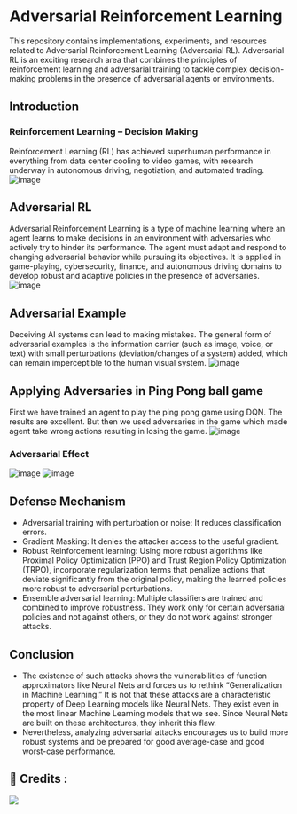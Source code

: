 # Adversarial Reinforcement Learning
This repository contains implementations, experiments, and resources related to Adversarial Reinforcement Learning (Adversarial RL). Adversarial RL is an exciting research area that combines the principles of reinforcement learning and adversarial training to tackle complex decision-making problems in the presence of adversarial agents or environments.

## Introduction
### Reinforcement Learning – Decision Making
Reinforcement Learning (RL) has achieved superhuman performance in everything from data center cooling to video games, with research underway in autonomous driving, negotiation, and automated trading.
![image](https://github.com/yash2001-positivecoder/Adversarial_Reinforcement_Learning/assets/99791529/f400e394-6765-42f8-b278-46fa82eeaaea)

## Adversarial RL
Adversarial Reinforcement Learning is a type of machine learning where an agent learns to make decisions in an environment with adversaries who actively try to hinder its performance. The agent must adapt and respond to changing adversarial behavior while pursuing its objectives.
It is applied in game-playing, cybersecurity, finance, and autonomous driving domains to develop robust and adaptive policies in the presence of adversaries.
![image](https://github.com/yash2001-positivecoder/Adversarial_Reinforcement_Learning/assets/99791529/655a861e-d5e7-4797-9423-650aea3be793)

## Adversarial Example
Deceiving AI systems can lead to making mistakes. The general form of adversarial examples is the information carrier (such as image, voice, or text) with small perturbations (deviation/changes of a system) added, which can remain imperceptible to the human visual system.
![image](https://github.com/yash2001-positivecoder/Adversarial_Reinforcement_Learning/assets/99791529/62b4bcc4-2a49-4a20-b549-9599cbacac30)

## Applying Adversaries in Ping Pong ball game
First we have trained an agent to play the ping pong game using DQN. The results are excellent.
But then we used adversaries in the game which made agent take wrong actions resulting in losing the game.
![image](https://github.com/yash2001-positivecoder/Adversarial_Reinforcement_Learning/assets/99791529/1833c096-0b11-4de8-840e-d9e02aaf5076)

### Adversarial Effect
![image](https://github.com/yash2001-positivecoder/Adversarial_Reinforcement_Learning/assets/99791529/0590906a-b6cb-4a7c-a134-4f43d5d5c684)
![image](https://github.com/yash2001-positivecoder/Adversarial_Reinforcement_Learning/assets/99791529/eb169957-0c49-4af0-92ca-90fa79f1941d)

## Defense Mechanism
* Adversarial training with perturbation or noise: It reduces classification errors.
* Gradient Masking: It denies the attacker access to the useful gradient.
* Robust Reinforcement learning: Using more robust algorithms like Proximal Policy Optimization (PPO) and Trust Region Policy Optimization (TRPO), incorporate regularization terms that penalize actions that deviate significantly from the original policy, making the learned policies more robust to adversarial perturbations.
* Ensemble adversarial learning: Multiple classifiers are trained and combined to improve robustness. They work only for certain adversarial policies and not against others, or they do not work against stronger attacks.

## Conclusion
* The existence of such attacks shows the vulnerabilities of function approximators like Neural Nets and forces us to rethink “Generalization in Machine Learning.” It is not that these attacks are a characteristic property of Deep Learning models like Neural Nets. They exist even in the most linear Machine Learning models that we see. Since Neural Nets are built on these architectures, they inherit this flaw.
* Nevertheless, analyzing adversarial attacks encourages us to build more robust systems and be prepared for good average-case and good worst-case performance.

## 📌 Credits :
<a href="https://github.com/yash2001-positivecoder/Adversarial_Reinforcement_Learning/graphs/contributors">
  <img src="https://contrib.rocks/image?repo=yash2001-positivecoder/Adversarial_Reinforcement_Learning" />
</a>